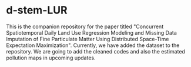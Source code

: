 # d-stem-LUR
This is the companion repository for the paper titled "Concurrent Spatiotemporal Daily Land Use Regression Modeling and Missing Data Imputation of Fine Particulate Matter Using Distributed Space-Time Expectation Maximization". 
Currently, we have added the dataset to the repository. We are going to add the cleaned codes and also the estimated pollution maps in upcoming updates. 
